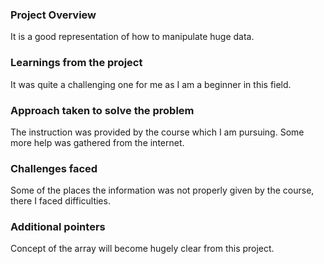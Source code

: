 ### Project Overview

 It is a good representation of how to manipulate huge data.


### Learnings from the project

 It was quite a challenging one for me as I am a beginner in this field.


### Approach taken to solve the problem

 The instruction was provided by the course which I am pursuing. Some more help was gathered from the internet.


### Challenges faced

 Some of the places the information was not properly given by the course, there I faced difficulties.


### Additional pointers

 Concept of the array will become hugely clear from this project.


